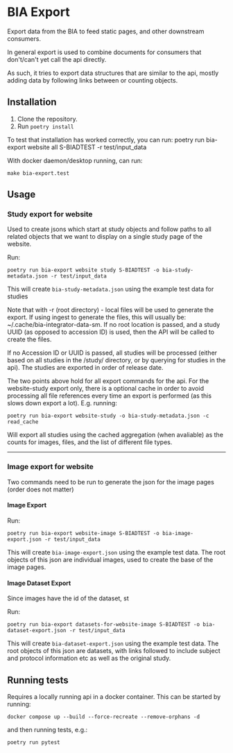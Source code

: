 BIA Export
==========

Export data from the BIA to feed static pages, and other downstream consumers. 

In general export is used to combine documents for consumers that don't/can't yet call the api directly.

As such, it tries to export data structures that are similar to the api, mostly adding data by following links between or counting objects.


Installation
------------

1. Clone the repository.
2. Run `poetry install`

To test that installation has worked correctly, you can run:
    poetry run bia-export website all S-BIADTEST -r test/input_data

With docker daemon/desktop running, can run:

    make bia-export.test

Usage
-----

### Study export for website 

Used to create jsons which start at study objects and follow paths to all related objects that we want to display on a single study page of the website.

Run:

    poetry run bia-export website study S-BIADTEST -o bia-study-metadata.json -r test/input_data

This will create `bia-study-metadata.json` using the example test data for studies

Note that with -r (root directory) - local files will be used to generate the export. If using ingest to generate the files, this will usually be: ~/.cache/bia-integrator-data-sm. If no root location is passed, and a study UUID (as opposed to accession ID) is used, then the API will be called to create the files.

If no Accession ID or UUID is passed, all studies will be processed (either based on all studies in the <root-folder>/study/ directory, or by querying for studies in the api). The studies are exported in order of release date. 

The two points above hold for all export commands for the api. For the website-study export only, there is a optional cache in order to avoid processing all file references every time an export is performed (as this slows down export a lot). E.g. running:


    poetry run bia-export website-study -o bia-study-metadata.json -c read_cache


Will export all studies using the cached aggregation (when avaliable) as the counts for images, files, and the list of different file types.

----

### Image export for website

Two commands need to be run to generate the json for the image pages (order does not matter)

#### Image Export

Run:
    
    poetry run bia-export website-image S-BIADTEST -o bia-image-export.json -r test/input_data

This will create `bia-image-export.json` using the example test data. The root objects of this json are individual images, used to create the base of the image pages.

#### Image Dataset Export

Since images have the id of the dataset, st

Run:

    poetry run bia-export datasets-for-website-image S-BIADTEST -o bia-dataset-export.json -r test/input_data

This will create `bia-dataset-export.json` using the example test data. The root objects of this json are datasets, with links followed to include subject and protocol information etc as well as the original study. 


Running tests
-----

Requires a locally running api in a docker container. This can be started by running:

    docker compose up --build --force-recreate --remove-orphans -d

and then running tests, e.g.:

    poetry run pytest

